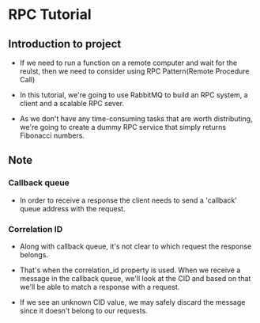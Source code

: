 # RPC Tutorial

## Introduction to project
- If we need to run a function on a remote computer and wait for the reulst, then we need to consider using RPC Pattern(Remote Procedure Call)

- In this tutorial, we're going to use RabbitMQ to build an RPC system, a client and a scalable RPC sever.

- As we don't have any time-consuming tasks that are worth distributing, we're going to create a dummy RPC service that simply returns Fibonacci numbers.

## Note
### Callback queue
- In order to receive a response the client needs to send a 'callback' queue address with the request.

### Correlation ID
- Along with callback queue, it's not clear to which request the response belongs.

- That's when the correlation_id property is used. When we receive a message in the callback queue, we'll look at the CID and based on that we'll be able to match a response with a request.

- If we see an unknown CID value, we may safely discard the message since it doesn't belong to our requests.

